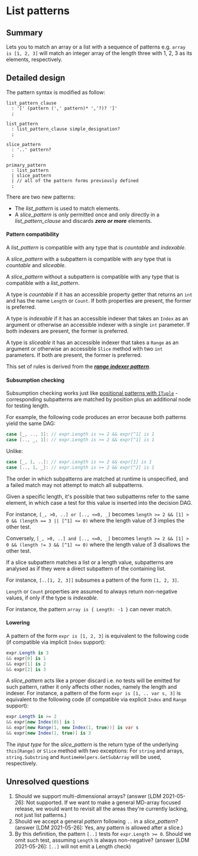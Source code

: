 # List patterns

## Summary

Lets you to match an array or a list with a sequence of patterns e.g. `array is [1, 2, 3]` will match an integer array of the length three with 1, 2, 3 as its elements, respectively.

## Detailed design

The pattern syntax is modified as follow:

```antlr
list_pattern_clause
  : '[' (pattern (',' pattern)* ','?)? ']'
  ;

list_pattern
  : list_pattern_clause simple_designation?
  ;

slice_pattern
  : '..' pattern?
  ;

primary_pattern
  : list_pattern
  | slice_pattern
  | // all of the pattern forms previously defined
  ;
```
There are two new patterns:

- The *list_pattern* is used to match elements.
- A *slice_pattern* is only permitted once and only directly in a *list_pattern_clause* and discards _**zero or more**_ elements.

#### Pattern compatibility

A *list_pattern* is compatible with any type that is *countable* and *indexable*.

A *slice_pattern* with a subpattern is compatible with any type that is *countable* and *sliceable*.

A *slice_pattern* without a subpattern is compatible with any type that is compatible with a *list_pattern*.

A type is *countable* if it has an accessible property getter that returns an `int` and has the name `Length` or `Count`. If both properties are present, the former is preferred.

A type is *indexable* if it has an accessible indexer that takes an `Index` as an argument or otherwise an accessible indexer with a single `int` parameter. If both indexers are present, the former is preferred.  

A type is *sliceable* it has an accessible indexer that takes a `Range` as an argument or otherwise an accessible `Slice` method with two `int` parameters. If both are present, the former is preferred.

This set of rules is derived from the [***range indexer pattern***](https://github.com/dotnet/csharplang/blob/master/proposals/csharp-8.0/ranges.md#implicit-index-support).

#### Subsumption checking

Subsumption checking works just like [positional patterns with `ITuple`](https://github.com/dotnet/csharplang/blob/main/proposals/csharp-8.0/patterns.md#positional-pattern) - corresponding subpatterns are matched by position plus an additional node for testing length.

For example, the following code produces an error because both patterns yield the same DAG:

```cs
case [_, .., 1]: // expr.Length is >= 2 && expr[^1] is 1
case [.., _, 1]: // expr.Length is >= 2 && expr[^1] is 1
```
Unlike:
```cs
case [_, 1, ..]: // expr.Length is >= 2 && expr[1] is 1
case [.., 1, _]: // expr.Length is >= 2 && expr[^2] is 1
```

The order in which subpatterns are matched at runtime is unspecified, and a failed match may not attempt to match all subpatterns.

Given a specific length, it's possible that two subpatterns refer to the same element, in which case a test for this value is inserted into the decision DAG.

For instance, `[_, >0, ..] or [.., <=0, _]` becomes `length >= 2 && [1] > 0 && (length == 3 || [^1] <= 0)` where the length value of 3 implies the other test.

Conversely, `[_, >0, ..] and [.., <=0, _]` becomes `length >= 2 && [1] > 0 && (length != 3 && [^1] <= 0)` where the length value of 3 disallows the other test.

If a slice subpattern matches a list or a length value, subpatterns are analysed as if they were a direct subpattern of the containing list.

For instance, `[..[1, 2, 3]]` subsumes a pattern of the form `[1, 2, 3]`.

`Length` or `Count` properties are assumed to always return non-negative values, if only if the type is *indexable*.

For instance, the pattern `array is { Length: -1 }` can never match.

#### Lowering

A pattern of the form `expr is [1, 2, 3]` is equivalent to the following code (if compatible via implicit `Index` support):
```cs
expr.Length is 3
&& expr[0] is 1
&& expr[1] is 2
&& expr[2] is 3
```
A *slice_pattern* acts like a proper discard i.e. no tests will be emitted for such pattern, rather it only affects other nodes, namely the length and indexer. For instance, a pattern of the form `expr is [1, .. var s, 3]`  is equivalent to the following code (if compatible via explicit `Index` and `Range` support):
```cs
expr.Length is >= 2
&& expr[new Index(0)] is 1
&& expr[new Range(1, new Index(1, true))] is var s
&& expr[new Index(1, true)] is 3
```
The *input type* for the *slice_pattern* is the return type of the underlying `this[Range]` or `Slice` method with two exceptions: For `string` and arrays, `string.Substring` and `RuntimeHelpers.GetSubArray` will be used, respectively.

## Unresolved questions

1. Should we support multi-dimensional arrays? (answer [LDM 2021-05-26]: Not supported. If we want to make a general MD-array focused release, we would want to revisit all the areas they're currently lacking, not just list patterns.)
2. Should we accept a general *pattern* following `..` in a *slice_pattern*? (answer [LDM 2021-05-26]: Yes, any pattern is allowed after a slice.)
3. By this definition, the pattern `[..]` tests for `expr.Length >= 0`. Should we omit such test, assuming `Length` is always non-negative? (answer [LDM 2021-05-26]: `[..]` will not emit a Length check)
